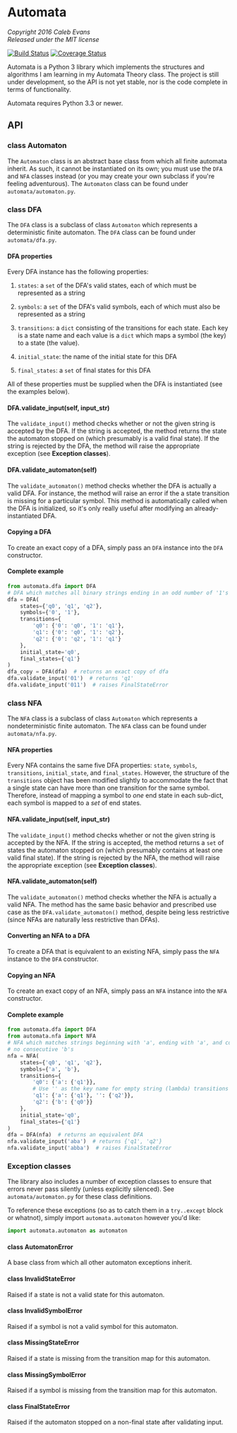 # Automata

*Copyright 2016 Caleb Evans*  
*Released under the MIT license*

[![Build Status](https://travis-ci.org/caleb531/automata.svg?branch=master)](https://travis-ci.org/caleb531/automata)
[![Coverage Status](https://coveralls.io/repos/caleb531/automata/badge.svg?branch=master)](https://coveralls.io/r/caleb531/automata?branch=master)

Automata is a Python 3 library which implements the structures and algorithms I
am learning in my Automata Theory class. The project is still under development,
so the API is not yet stable, nor is the code complete in terms of
functionality.

Automata requires Python 3.3 or newer.

## API

### class Automaton

The `Automaton` class is an abstract base class from which all finite automata
inherit. As such, it cannot be instantiated on its own; you must use the `DFA`
and `NFA` classes instead (or you may create your own subclass if you're feeling
adventurous). The `Automaton` class can be found under `automata/automaton.py`.

### class DFA

The `DFA` class is a subclass of class `Automaton` which represents a
deterministic finite automaton. The `DFA` class can be found under
`automata/dfa.py`.

#### DFA properties

Every DFA instance has the following properties:

1. `states`: a `set` of the DFA's valid states, each of which must be
represented as a string

2. `symbols`: a `set` of the DFA's valid symbols, each of which must also be
represented as a string

3. `transitions`: a `dict` consisting of the transitions for each state. Each
key is a state name and each value is a `dict` which maps a symbol (the key) to
a state (the value).

4. `initial_state`: the name of the initial state for this DFA

5. `final_states`: a `set` of final states for this DFA

All of these properties must be supplied when the DFA is
instantiated (see the examples below).

#### DFA.validate_input(self, input_str)

The `validate_input()` method checks whether or not the given string is accepted
by the DFA. If the string is accepted, the method returns the state the
automaton stopped on (which presumably is a valid final state). If the string is
rejected by the DFA, the method will raise the appropriate exception (see
**Exception classes**).

#### DFA.validate_automaton(self)

The `validate_automaton()` method checks whether the DFA is actually a valid
DFA. For instance, the method will raise an error if the a state transition is
missing for a particular symbol. This method is automatically called when the
DFA is initialized, so it's only really useful after modifying an
already-instantiated DFA.

#### Copying a DFA

To create an exact copy of a DFA, simply pass an `DFA` instance into the `DFA`
constructor.

#### Complete example

```python
from automata.dfa import DFA
# DFA which matches all binary strings ending in an odd number of '1's
dfa = DFA(
    states={'q0', 'q1', 'q2'},
    symbols={'0', '1'},
    transitions={
        'q0': {'0': 'q0', '1': 'q1'},
        'q1': {'0': 'q0', '1': 'q2'},
        'q2': {'0': 'q2', '1': 'q1'}
    },
    initial_state='q0',
    final_states={'q1'}
)
dfa_copy = DFA(dfa)  # returns an exact copy of dfa
dfa.validate_input('01')  # returns 'q1'
dfa.validate_input('011')  # raises FinalStateError
```

### class NFA

The `NFA` class is a subclass of class `Automaton` which represents a
nondeterministic finite automaton. The `NFA` class can be found under
`automata/nfa.py`.

#### NFA properties

Every NFA contains the same five DFA properties: `state`, `symbols`,
`transitions`, `initial_state`, and `final_states`. However, the structure of
the  `transitions` object has been modified slightly to accommodate the fact
that a single state can have more than one transition for the same symbol.
Therefore, instead of mapping a symbol to *one* end state in each sub-dict, each
symbol is mapped to a *set* of end states.

#### NFA.validate_input(self, input_str)

The `validate_input()` method checks whether or not the given string is accepted
by the NFA. If the string is accepted, the method returns a `set` of states the
automaton stopped on (which presumably contains at least one valid final state).
If the string is rejected by the NFA, the method will raise the appropriate
exception (see **Exception classes**).

#### NFA.validate_automaton(self)

The `validate_automaton()` method checks whether the NFA is actually a valid
NFA. The method has the same basic behavior and prescribed use case as the
`DFA.validate_automaton()` method, despite being less restrictive (since NFAs
are naturally less restrictive than DFAs).

#### Converting an NFA to a DFA

To create a DFA that is equivalent to an existing NFA, simply pass the `NFA`
instance to the `DFA` constructor.

#### Copying an NFA

To create an exact copy of an NFA, simply pass an `NFA` instance into the `NFA`
constructor.

#### Complete example

```python
from automata.dfa import DFA
from automata.nfa import NFA
# NFA which matches strings beginning with 'a', ending with 'a', and containing
# no consecutive 'b's
nfa = NFA(
    states={'q0', 'q1', 'q2'},
    symbols={'a', 'b'},
    transitions={
        'q0': {'a': {'q1'}},
        # Use '' as the key name for empty string (lambda) transitions
        'q1': {'a': {'q1'}, '': {'q2'}},
        'q2': {'b': {'q0'}}
    },
    initial_state='q0',
    final_states={'q1'}
)
dfa = DFA(nfa)  # returns an equivalent DFA
nfa.validate_input('aba')  # returns {'q1', 'q2'}
nfa.validate_input('abba')  # raises FinalStateError
```

### Exception classes

The library also includes a number of exception classes to ensure that errors
never pass silently (unless explicitly silenced). See `automata/automaton.py`
for these class definitions.

To reference these exceptions (so as to catch them in a `try..except` block or
whatnot), simply import `automata.automaton` however you'd like:

```python
import automata.automaton as automaton
```

#### class AutomatonError

A base class from which all other automaton exceptions inherit.

#### class InvalidStateError

Raised if a state is not a valid state for this automaton.

#### class InvalidSymbolError

Raised if a symbol is not a valid symbol for this automaton.

#### class MissingStateError

Raised if a state is missing from the transition map for this automaton.

#### class MissingSymbolError

Raised if a symbol is missing from the transition map for this automaton.

#### class FinalStateError

Raised if the automaton stopped on a non-final state after validating input.
